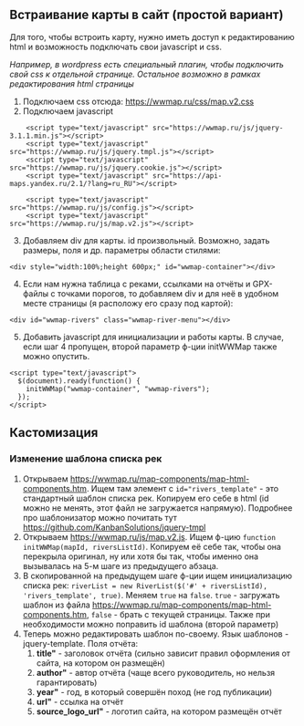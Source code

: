## Встраивание карты в сайт (простой вариант)

Для того, чтобы встроить карту, нужно иметь доступ к редактированию html и возможность подключать свои javascript и css.

_Например, в wordpress есть специальный плагин, чтобы подключить свой css к отдельной странице. Остальное возможно в рамках редактирования html страницы_

1. Подключаем css отсюда: https://wwmap.ru/css/map.v2.css
2. Подключаем javascript
```
    <script type="text/javascript" src="https://wwmap.ru/js/jquery-3.1.1.min.js"></script>
    <script type="text/javascript" src="https://wwmap.ru/js/jquery.tmpl.js"></script>
    <script type="text/javascript" src="https://wwmap.ru/js/jquery.cookie.js"></script>
    <script type="text/javascript" src="https://api-maps.yandex.ru/2.1/?lang=ru_RU"></script>

    <script type="text/javascript" src="https://wwmap.ru/js/config.js"></script>
    <script type="text/javascript" src="https://wwmap.ru/js/map.v2.js"></script>
```
3. Добавляем div для карты. id произвольный. Возможно, задать размеры, поля и др. параметры области стилями:
```
<div style="width:100%;height 600px;" id="wwmap-container"></div>
```
4. Если нам нужна таблица с реками, ссылками на отчёты и GPX-файлы с точками порогов, то добавляем div и для неё в удобном месте страницы (я расположу его сразу под картой):
```
<div id="wwmap-rivers" class="wwmap-river-menu"></div>
```
5. Добавить javascript для инициализации и работы карты. В случае, если шаг 4 пропущен, второй параметр ф-ции initWWMap также можно опустить.
```
<script type="text/javascript">
  $(document).ready(function() {
    initWWMap("wwmap-container", "wwmap-rivers");
  });
</script>
```

## Кастомизация
### Изменение шаблона списка рек
1. Открываем https://wwmap.ru/map-components/map-html-components.htm. Ищем там элемент с ``id="rivers_template"`` - это стандартный шаблон списка рек.
Копируем его себе в html (id можно не менять, этот файл не загружается напрямую). Подробнее про шаблонизатор можно почитать тут https://github.com/KanbanSolutions/jquery-tmpl
2. Открываем https://wwmap.ru/js/map.v2.js. Ищем ф-цию ``function initWWMap(mapId, riversListId)``. Копируем её себе так, чтобы она перекрыла оригинал,
ну или хотя бы так, чтобы именно она вызывалась на 5-м шаге из предыдущего абзаца.
3. В скопированной на предыдущем шаге ф-ции ищем инициализацию списка рек: ``riverList = new RiverList($('#' + riversListId), 'rivers_template', true)``.
Меняем ``true`` на ``false``. ``true`` - загружать шаблон из файла https://wwmap.ru/map-components/map-html-components.htm, ``false`` - брать с текущей страницы. Также
при необходимости можно поправить id шаблона (второй параметр)
4. Теперь можно редактировать шаблон по-своему. Язык шаблонов - jquery-template. Поля отчёта:
    1. **title"** - заголовок отчёта (сильно зависит правил оформления от сайта, на котором он размещён)
    1. **author"** - автор отчёта (чаще всего руководитель, но нельзя гарантировать)
    1. **year"** - год, в который совершён поход (не год публикации)
    1. **url"** - ссылка на отчёт
    1. **source_logo_url"** - логотип сайта, на котором размещён отчёт

